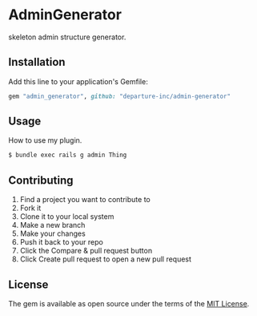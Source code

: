 # AdminGenerator
skeleton admin structure generator.

## Installation
Add this line to your application's Gemfile:

```ruby
gem "admin_generator", github: "departure-inc/admin-generator"
```

## Usage
How to use my plugin.

```bash
$ bundle exec rails g admin Thing
```

## Contributing
1. Find a project you want to contribute to
2. Fork it
3. Clone it to your local system
4. Make a new branch
5. Make your changes
6. Push it back to your repo
7. Click the Compare & pull request button
8. Click Create pull request to open a new pull request

## License
The gem is available as open source under the terms of the [MIT License](https://opensource.org/licenses/MIT).
